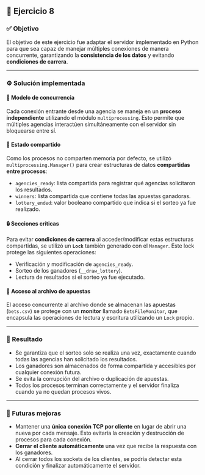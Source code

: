 ## 🧵 Ejercicio 8 

### ✅ Objetivo

El objetivo de este ejercicio fue adaptar el servidor implementado en Python para que sea capaz de manejar múltiples conexiones de manera concurrente, garantizando la **consistencia de los datos** y evitando **condiciones de carrera**.

---

### ⚙️ Solución implementada

#### 🧠 Modelo de concurrencia

Cada conexión entrante desde una agencia se maneja en un **proceso independiente** utilizando el módulo `multiprocessing`. Esto permite que múltiples agencias interactúen simultáneamente con el servidor sin bloquearse entre sí.

#### 📌 Estado compartido

Como los procesos no comparten memoria por defecto, se utilizó `multiprocessing.Manager()` para crear estructuras de datos **compartidas entre procesos**:

- `agencies_ready`: lista compartida para registrar qué agencias solicitaron los resultados.
- `winners`: lista compartida que contiene todas las apuestas ganadoras.
- `lottery_ended`: valor booleano compartido que indica si el sorteo ya fue realizado.

#### 🔒 Secciones críticas

Para evitar **condiciones de carrera** al acceder/modificar estas estructuras compartidas, se utilizó un **`Lock`** también generado con el `Manager`. Este lock protege las siguientes operaciones:

- Verificación y modificación de `agencies_ready`.
- Sorteo de los ganadores (`__draw_lottery`).
- Lectura de resultados si el sorteo ya fue ejecutado.

#### 📁 Acceso al archivo de apuestas

El acceso concurrente al archivo donde se almacenan las apuestas (`bets.csv`) se protege con un **monitor** llamado `BetsFileMonitor`, que encapsula las operaciones de lectura y escritura utilizando un `Lock` propio.

---

### 🧪 Resultado

- Se garantiza que el sorteo solo se realiza una vez, exactamente cuando todas las agencias han solicitado los resultados.
- Los ganadores son almacenados de forma compartida y accesibles por cualquier conexión futura.
- Se evita la corrupción del archivo o duplicación de apuestas.
- Todos los procesos terminan correctamente y el servidor finaliza cuando ya no quedan procesos vivos.

---

### 🔮 Futuras mejoras

- Mantener una **única conexión TCP por cliente** en lugar de abrir una nueva por cada mensaje. Esto evitaría la creación y destrucción de procesos para cada conexión.
- **Cerrar el cliente automáticamente** una vez que recibe la respuesta con los ganadores.
- Al cerrar todos los sockets de los clientes, se podría detectar esta condición y finalizar automáticamente el servidor.


